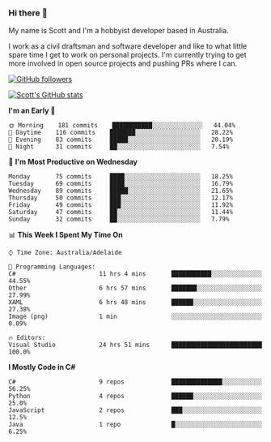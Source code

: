### Hi there 👋

My name is Scott and I'm a hobbyist developer based in Australia.

I work as a civil draftsman and software developer and like to what little spare time I get to work on personal projects. I'm currently trying to get more involved in open source projects and pushing PRs where I can. 

[![GitHub followers](https://img.shields.io/github/followers/puppetsw?label=Follow&style=social)](https://github.com/puppetsw?tab=followers)

[![Scott's GitHub stats](https://github-readme-stats.vercel.app/api?username=puppetsw&show_icons=true&theme=dark)](https://github.com/anuraghazra/github-readme-stats)

<!--START_SECTION:waka-->
**I'm an Early 🐤** 

```text
🌞 Morning    181 commits    ███████████░░░░░░░░░░░░░░   44.04% 
🌆 Daytime    116 commits    ███████░░░░░░░░░░░░░░░░░░   28.22% 
🌃 Evening    83 commits     █████░░░░░░░░░░░░░░░░░░░░   20.19% 
🌙 Night      31 commits     ██░░░░░░░░░░░░░░░░░░░░░░░   7.54%

```
📅 **I'm Most Productive on Wednesday** 

```text
Monday       75 commits     ████░░░░░░░░░░░░░░░░░░░░░   18.25% 
Tuesday      69 commits     ████░░░░░░░░░░░░░░░░░░░░░   16.79% 
Wednesday    89 commits     █████░░░░░░░░░░░░░░░░░░░░   21.65% 
Thursday     50 commits     ███░░░░░░░░░░░░░░░░░░░░░░   12.17% 
Friday       49 commits     ███░░░░░░░░░░░░░░░░░░░░░░   11.92% 
Saturday     47 commits     ██░░░░░░░░░░░░░░░░░░░░░░░   11.44% 
Sunday       32 commits     ██░░░░░░░░░░░░░░░░░░░░░░░   7.79%

```


📊 **This Week I Spent My Time On** 

```text
⌚︎ Time Zone: Australia/Adelaide

💬 Programming Languages: 
C#                       11 hrs 4 mins       ███████████░░░░░░░░░░░░░░   44.55% 
Other                    6 hrs 57 mins       ███████░░░░░░░░░░░░░░░░░░   27.99% 
XAML                     6 hrs 48 mins       ██████░░░░░░░░░░░░░░░░░░░   27.38% 
Image (png)              1 min               ░░░░░░░░░░░░░░░░░░░░░░░░░   0.09%

🔥 Editors: 
Visual Studio            24 hrs 51 mins      █████████████████████████   100.0%

```

**I Mostly Code in C#** 

```text
C#                       9 repos             ██████████████░░░░░░░░░░░   56.25% 
Python                   4 repos             ██████░░░░░░░░░░░░░░░░░░░   25.0% 
JavaScript               2 repos             ███░░░░░░░░░░░░░░░░░░░░░░   12.5% 
Java                     1 repo              █░░░░░░░░░░░░░░░░░░░░░░░░   6.25%

```



<!--END_SECTION:waka-->

<!--
**puppetsw/puppetsw** is a ✨ _special_ ✨ repository because its `README.md` (this file) appears on your GitHub profile.

Here are some ideas to get you started:

- 🔭 I’m currently working on ...
- 🌱 I’m currently learning ...
- 👯 I’m looking to collaborate on ...
- 🤔 I’m looking for help with ...
- 💬 Ask me about ...
- 📫 How to reach me: ...
- 😄 Pronouns: ...
- ⚡ Fun fact: ...
-->
